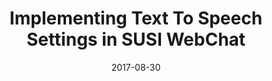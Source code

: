 ---
layout: blog
type: blog
image: images/SUSI_TTS.jpg
title: Implementing Text To Speech Settings in SUSI WebChat
date: 2017-08-30
permalink: https://blog.fossasia.org/implementing-text-to-speech-settings-in-susi-webchat/
labels:
  - FOSSASIA
  - GSoC
  - SUSI.AI
  - Tutorial
  - Artificial Intelligence
  - Google Summer of Code
  - Material-ui
  - Personal Assistant
  - React JS
  - Speech Synthesis
  - SUSI Web Chat
  - Text to Speech
  - TTS
---